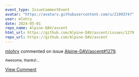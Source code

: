 ```yaml
---
event_type: IssueCommentEvent
avatar: "https://avatars.githubusercontent.com/u/2199374?"
user: mlohry
date: 2024-05-01
repo_name: Alpine-DAV/ascent
html_url: https://github.com/Alpine-DAV/ascent/issues/1279
repo_url: https://github.com/Alpine-DAV/ascent
---
```


<a href='https://github.com/mlohry' target='_blank'>mlohry</a> commented on issue <a href='https://github.com/Alpine-DAV/ascent/issues/1279' target='_blank'>Alpine-DAV/ascent#1279</a>.

<small>Awesome, thanks!...</small>

<a href='https://github.com/Alpine-DAV/ascent/issues/1279' target='_blank'>View Comment</a>
